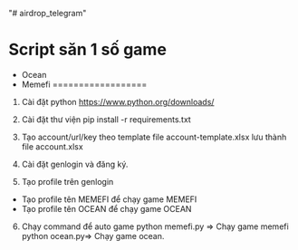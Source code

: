 "# airdrop_telegram" 

# Script săn 1 số game
- Ocean
- Memefi
==================
1. Cài đặt python
https://www.python.org/downloads/

2. Cài đặt thư viện
pip install -r requirements.txt

4. Tạo account/url/key theo template file account-template.xlsx lưu thành file account.xlsx

5. Cài đặt genlogin và đăng ký.

6. Tạo profile trên genlogin
- Tạo profile tên MEMEFI để chạy game MEMEFI
- Tạo profile tên OCEAN để chạy game OCEAN

6. Chạy command để auto game
python memefi.py => Chạy game memefi
python ocean.py=> Chạy game ocean.
